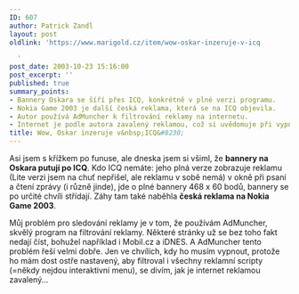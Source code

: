 ```yaml
---
ID: 607
author: Patrick Zandl
layout: post
oldlink: 'https://www.marigold.cz/item/wow-oskar-inzeruje-v-icq

  '
post_date: 2003-10-23 15:16:00
post_excerpt: ''
published: true
summary_points:
- Bannery Oskara se šíří přes ICQ, konkrétně v plné verzi programu.
- Nokia Game 2003 je další česká reklama, která se na ICQ objevila.
- Autor používá AdMuncher k filtrování reklamy na internetu.
- Internet je podle autora zavalený reklamou, což si uvědomuje při vypnutí AdMuncheru.
title: Wow, Oskar inzeruje v&nbsp;ICQ&#8230;
---
```


<p>
Asi jsem s křížkem po funuse, ale dneska jsem si všiml, že <STRONG>bannery na Oskara putují po ICQ</STRONG>. Kdo ICQ nemáte: jeho plná verze zobrazuje reklamu (Lite verzi jsem na chuť nepřišel, ale reklamu v sobě nemá) v okně při psaní a čtení zprávy (i různě jinde), jde o plné bannery 468 x 60 bodů, bannery se po určité chvíli střídají. Záhy tam také naběhla <STRONG>česká reklama na Nokia Game 2003</STRONG>. </p>

<p>
Můj problém pro sledování reklamy je v tom, že používám AdMuncher, skvělý program na filtrování reklamy. Některé stránky už se bez toho fakt nedají číst, bohužel například i Mobil.cz a iDNES. A AdMuncher tento problém řeší velmi dobře. Jen ve chvílích, kdy ho musím vypnout, protože ho mám dost ostře nastavený, aby filtroval i všechny reklamní scripty (=někdy nejdou interaktivní menu), se divím, jak je internet reklamou zavalený...</p>